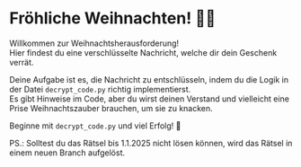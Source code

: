 # Fröhliche Weihnachten! 🎄🎁

Willkommen zur Weihnachtsherausforderung!  
Hier findest du eine verschlüsselte Nachricht, welche dir dein Geschenk verrät.  

Deine Aufgabe ist es, die Nachricht zu entschlüsseln, indem du die Logik in der Datei `decrypt_code.py` richtig implementierst.  
Es gibt Hinweise im Code, aber du wirst deinen Verstand und vielleicht eine Prise Weihnachtszauber brauchen, um sie zu knacken.  

Beginne mit `decrypt_code.py` und viel Erfolg! 🎅


PS.: Solltest du das Rätsel bis 1.1.2025 nicht lösen können, wird das Rätsel in einem neuen Branch aufgelöst.
